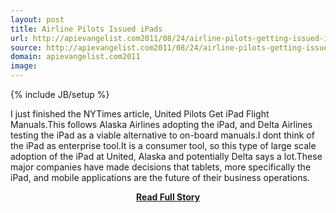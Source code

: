 ```yaml
---
layout: post
title: Airline Pilots Issued iPads
url: http://apievangelist.com2011/08/24/airline-pilots-getting-issued-ipads/
source: http://apievangelist.com2011/08/24/airline-pilots-getting-issued-ipads/
domain: apievangelist.com2011
image: 
---
```

{% include JB/setup %}<p>I just finished the NYTimes article, United Pilots Get iPad Flight Manuals.This follows Alaska Airlines adopting the iPad, and Delta Airlines testing the iPad as a viable alternative to on-board manuals.I dont think of the iPad as enterprise tool.It is a consumer tool, so this type of large scale adoption of the iPad at United, Alaska and potentially Delta says a lot.These major companies have made decisions that tablets, more specifically the iPad, and mobile applications are the future of their business operations.</p>
<center><p><a href="http://apievangelist.com2011/08/24/airline-pilots-getting-issued-ipads/" style='padding:25px; font-sze:18px; font-weight: bold;'>Read Full Story</a></p></center>
